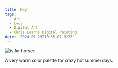 ```yaml
---
title: Hey!
tags:
  - Art
  - Lucy
  - Digital Art
  - Chris Learns Digital Painting
date: '2024-06-29T10:35:07.322Z'
---
```


![is for horses](http://res.cloudinary.com/cpadilla/image/upload/v1719597557/chrisdpadilla/blog/art/t5kneozkoo7griz9lkj8.jpg)

A very warm color palette for crazy hot summer days.
